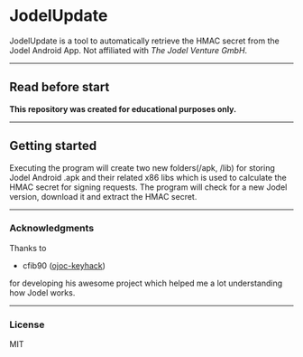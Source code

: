 # JodelUpdate
JodelUpdate is a tool to automatically retrieve the HMAC secret from the Jodel Android App. Not affiliated with *The Jodel Venture GmbH*.

----

## Read before start
**This repository was created for educational purposes only.**

----

## Getting started
Executing the program will create two new folders(/apk, /lib) for storing Jodel Android .apk and their related x86 libs which is used to calculate the HMAC secret for signing requests. The program will check for a new Jodel version, download it and extract the HMAC secret.



----

### Acknowledgments
Thanks to

 - cfib90 ([ojoc-keyhack](https://bitbucket.org/cfib90/ojoc-keyhack/overview))
 
for developing his awesome project which helped me a lot understanding how Jodel works.

----
### License

MIT
